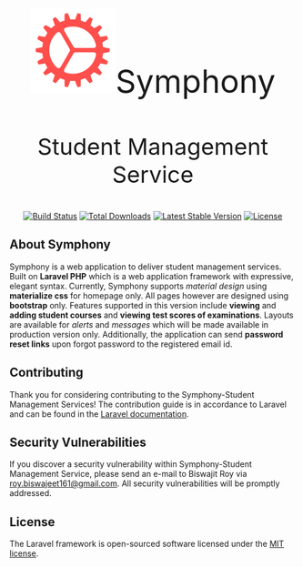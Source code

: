 <p align="center" style="font-size: 3.5rem"><img src="public/images/fav_icon.png" height=150px;/>Symphony</p>
<p align="center" style="font-size: 2.5rem">Student Management Service</p>
<p align="center">
<a href="https://travis-ci.org/laravel/framework"><img src="https://travis-ci.org/laravel/framework.svg" alt="Build Status"></a>
<a href="https://packagist.org/packages/laravel/framework"><img src="https://poser.pugx.org/laravel/framework/d/total.svg" alt="Total Downloads"></a>
<a href="https://packagist.org/packages/laravel/framework"><img src="https://poser.pugx.org/laravel/framework/v/stable.svg" alt="Latest Stable Version"></a>
<a href="https://packagist.org/packages/laravel/framework"><img src="https://poser.pugx.org/laravel/framework/license.svg" alt="License"></a>
</p>

## About Symphony

Symphony is a web application to deliver student management services. Built on **Laravel PHP** which is a web application framework with expressive, elegant syntax. Currently, Symphony supports *material design* using **materialize css** for homepage only. All pages however are designed using **bootstrap** only. Features supported in this version include **viewing** and **adding student courses** and **viewing test scores of examinations**. Layouts are available for *alerts* and *messages* which will be made available in production version only. Additionally, the application can send **password reset links** upon forgot password to the registered email id.

## Contributing

Thank you for considering contributing to the Symphony-Student Management Services! The contribution guide is in accordance to Laravel and can be found in the [Laravel documentation](https://laravel.com/docs/contributions).

## Security Vulnerabilities

If you discover a security vulnerability within Symphony-Student Management Service, please send an e-mail to Biswajit Roy via [roy.biswajeet161@gmail.com](mailto:roy.biswajeet161@gmail.com). All security vulnerabilities will be promptly addressed.

## License

The Laravel framework is open-sourced software licensed under the [MIT license](https://opensource.org/licenses/MIT).
